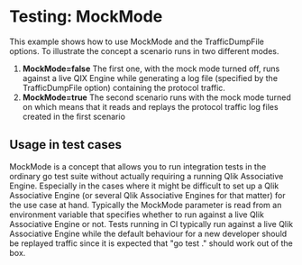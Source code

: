 # Testing: MockMode

This example shows how to use MockMode and the TrafficDumpFile options.
To illustrate the concept a scenario runs in two different modes.
1. __MockMode=false__ The first one, with the mock mode turned off, runs against a live QIX
Engine while generating a log file (specified by the TrafficDumpFile option) containing the protocol traffic.
2. __MockMode=true__ The second scenario runs with the mock mode turned on which means that
it reads and replays the protocol traffic log files created in the first scenario

## Usage in test cases
MockMode is a concept that allows you to run integration tests in the ordinary go test suite without actually requiring a running Qlik Associative Engine.
Especially in the cases where it might be difficult to set up a Qlik Associative Engine (or several Qlik Associative Engines for that matter) for the use case at hand.
Typically the MockMode parameter is read from an environment variable that specifies whether to run
against a live Qlik Associative Engine or not. Tests running in CI typically run against a live Qlik Associative Engine while the
default behaviour for a new developer should be replayed traffic since it is expected that  "go test ." should work out of the box.

